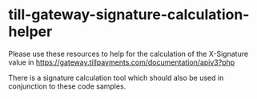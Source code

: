 # till-gateway-signature-calculation-helper

Please use these resources to help for the calculation of the X-Signature value in https://gateway.tillpayments.com/documentation/apiv3?php

There is a signature calculation tool which should also be used in conjunction to these code samples.
